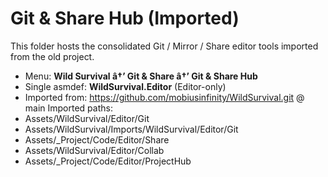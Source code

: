 # Git & Share Hub (Imported)
This folder hosts the consolidated Git / Mirror / Share editor tools imported from the old project.
- Menu: **Wild Survival â†’ Git & Share â†’ Git & Share Hub**
- Single asmdef: **WildSurvival.Editor** (Editor-only)
- Imported from: https://github.com/mobiusinfinity/WildSurvival.git @ main
Imported paths:
 - Assets/WildSurvival/Editor/Git
 - Assets/WildSurvival/Imports/WildSurvival/Editor/Git
 - Assets/_Project/Code/Editor/Share
 - Assets/WildSurvival/Editor/Collab
 - Assets/_Project/Code/Editor/ProjectHub
